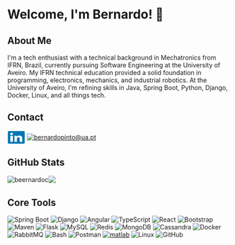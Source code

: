 # Welcome, I'm Bernardo! 👋 

## About Me
I'm a tech enthusiast with a technical background in Mechatronics from IFRN, Brazil, currently pursuing Software Engineering at the University of Aveiro. My IFRN technical education provided a solid foundation in programming, electronics, mechanics, and industrial robotics. At the University of Aveiro, I'm refining skills in Java, Spring Boot, Python, Django, Docker, Linux, and all things tech.

## Contact
<p align="left">
  <a href="https://pt.linkedin.com/in/beernardopinto" target="blank"><img align="center" src="https://raw.githubusercontent.com/devicons/devicon/master/icons/linkedin/linkedin-original.svg" alt="https://pt.linkedin.com/in/beernardopinto" height="30" width="40" /></a>
  <a href="mailto:bernardopinto@ua.pt" target="blank"><img align="center" src="https://img.icons8.com/color/48/000000/email.png" alt="bernardopinto@ua.pt" height="30" width="40" /></a>
</p>

## GitHub Stats

<a href="https://github.com/beernardoc">
  <!-- Gráfico de estatísticas gerais -->
  <img height="165em" src="https://github-readme-stats.vercel.app/api?username=beernardoc&theme=tokyonight&show_icons=true" />

  <!-- Gráfico de linguagens mais usadas -->
  <img align="left" src="https://github-readme-stats.vercel.app/api/top-langs?username=beernardoc&show_icons=true&theme=tokyonight&locale=en&layout=compact" alt="beernardoc" />
</a>

## Core Tools
<p align="left">
  <img src="https://www.vectorlogo.zone/logos/springio/springio-icon.svg" alt="Spring Boot" height="50"/>
  <img src="https://www.vectorlogo.zone/logos/djangoproject/djangoproject-ar21.svg" alt="Django" height="50"/>
  <img src="https://www.vectorlogo.zone/logos/angular/angular-icon.svg" alt="Angular" height="50"/>
  <img src="https://www.vectorlogo.zone/logos/typescriptlang/typescriptlang-icon.svg" alt="TypeScript" height="50"/>
  <img src="https://www.vectorlogo.zone/logos/reactjs/reactjs-icon.svg" alt="React" height="50"/>
  <img src="https://www.vectorlogo.zone/logos/getbootstrap/getbootstrap-icon.svg" alt="Bootstrap" height="50"/>
  <img src="https://www.vectorlogo.zone/logos/apache_maven/apache_maven-ar21.svg" alt="Maven" height="50"/>
  <img src="https://www.vectorlogo.zone/logos/pocoo_flask/pocoo_flask-icon.svg" alt="Flask" height="50"/>
  <img src="https://www.vectorlogo.zone/logos/mysql/mysql-icon.svg" alt="MySQL" height="50"/>
  <img src="https://www.vectorlogo.zone/logos/redis/redis-ar21.svg" alt="Redis" height="50"/>
  <img src="https://www.vectorlogo.zone/logos/mongodb/mongodb-icon.svg" alt="MongoDB" height="50"/>
  <img src="https://www.vectorlogo.zone/logos/apache_cassandra/apache_cassandra-icon.svg" alt="Cassandra" height="50"/>
  <img src="https://www.vectorlogo.zone/logos/docker/docker-icon.svg" alt="Docker" height="50"/>
  <img src="https://www.vectorlogo.zone/logos/rabbitmq/rabbitmq-icon.svg" alt="RabbitMQ" height="50"/>
  <img src="https://www.vectorlogo.zone/logos/gnu_bash/gnu_bash-icon.svg" alt="Bash" height="50"/>
  <img src="https://www.vectorlogo.zone/logos/getpostman/getpostman-icon.svg" alt="Postman" height="50"/>
<a href="https://www.mathworks.com/" target="_blank" rel="noreferrer"> <img src="https://upload.wikimedia.org/wikipedia/commons/2/21/Matlab_Logo.png" alt="matlab" width="40" height="40"/></a> <img src="https://www.vectorlogo.zone/logos/linux/linux-icon.svg" alt="Linux" height="50"/>
<img src="https://www.vectorlogo.zone/logos/github/github-icon.svg" alt="GitHub" height="50"/>
</p>
